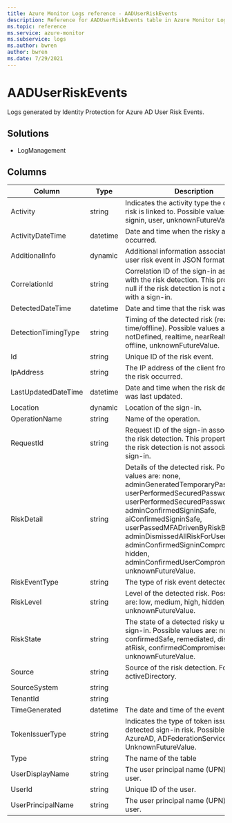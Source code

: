 ```yaml
---
title: Azure Monitor Logs reference - AADUserRiskEvents
description: Reference for AADUserRiskEvents table in Azure Monitor Logs.
ms.topic: reference
ms.service: azure-monitor
ms.subservice: logs
ms.author: bwren
author: bwren
ms.date: 7/29/2021
---
```


# AADUserRiskEvents

 Logs generated by Identity Protection for Azure AD User Risk Events.

## Solutions

- LogManagement




## Columns

|Column|Type|Description|
|---|---|---|
|Activity|string|Indicates the activity type the detected risk is linked to. Possible values are: signin, user, unknownFutureValue.|
|ActivityDateTime|datetime|Date and time when the risky activity occurred.|
|AdditionalInfo|dynamic|Additional information associated with the user risk event in JSON format.|
|CorrelationId|string|Correlation ID of the sign-in associated with the risk detection. This property is null if the risk detection is not associated with a sign-in.|
|DetectedDateTime|datetime|Date and time that the risk was detected.|
|DetectionTimingType|string|Timing of the detected risk (real-time/offline). Possible values are: notDefined, realtime, nearRealtime, offline, unknownFutureValue.|
|Id|string|Unique ID of the risk event.|
|IpAddress|string|The IP address of the client from where the risk occurred.|
|LastUpdatedDateTime|datetime|Date and time when the risk detection was last updated.|
|Location|dynamic|Location of the sign-in.|
|OperationName|string|Name of the operation.|
|RequestId|string|Request ID of the sign-in associated with the risk detection. This property is null if the risk detection is not associated with a sign-in.|
|RiskDetail|string|Details of the detected risk. Possible values are: none, adminGeneratedTemporaryPassword, userPerformedSecuredPasswordChange, userPerformedSecuredPasswordReset, adminConfirmedSigninSafe, aiConfirmedSigninSafe, userPassedMFADrivenByRiskBasedPolicy, adminDismissedAllRiskForUser, adminConfirmedSigninCompromised, hidden, adminConfirmedUserCompromised, unknownFutureValue.|
|RiskEventType|string|The type of risk event detected.|
|RiskLevel|string|Level of the detected risk. Possible values are: low, medium, high, hidden, none, unknownFutureValue.|
|RiskState|string|The state of a detected risky user or sign-in. Possible values are: none, confirmedSafe, remediated, dismissed, atRisk, confirmedCompromised, unknownFutureValue.|
|Source|string|Source of the risk detection. For example, activeDirectory.|
|SourceSystem|string||
|TenantId|string||
|TimeGenerated|datetime|The date and time of the event in UTC.|
|TokenIssuerType|string|Indicates the type of token issuer for the detected sign-in risk. Possible values are: AzureAD, ADFederationServices, UnknownFutureValue.|
|Type|string|The name of the table|
|UserDisplayName|string|The user principal name (UPN) of the user.|
|UserId|string|Unique ID of the user.|
|UserPrincipalName|string|The user principal name (UPN) of the user.|
